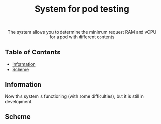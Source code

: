 <h1 align="center"> System for pod testing </h1> <br>

<p align="center">
The system allows you to determine the minimum request RAM and vCPU for a pod with different contents
</p>


## Table of Contents

- [Information](#Information)
- [Scheme](#Scheme)


## Information
Now this system is functioning (with some difficulties), but it is still in development.

## Scheme


